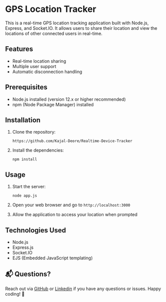 # GPS Location Tracker

This is a real-time GPS location tracking application built with Node.js, Express, and Socket.IO. It allows users to share their location and view the locations of other connected users in real-time.

## Features

- Real-time location sharing
- Multiple user support
- Automatic disconnection handling

## Prerequisites

- Node.js installed (version 12.x or higher recommended)
- npm (Node Package Manager) installed

## Installation

1. Clone the repository:
   ```
   https://github.com/Kajal-Deore/Realtime-Device-Tracker
   ```
2. Install the dependencies:
   ```
   npm install
   ```

   
## Usage

1. Start the server:
   ```
   node app.js
   ```
   
2. Open your web browser and go to `http://localhost:3000`

3. Allow the application to access your location when prompted


## Technologies Used

- Node.js
- Express.js
- Socket.IO
- EJS (Embedded JavaScript templating)

## 📬 Questions?

Reach out via [GitHub](https://github.com/Kajal-Deore) or [Linkedin](https://www.linkedin.com/in/kajal-deore) if you have any questions or issues. Happy coding! 🎉

